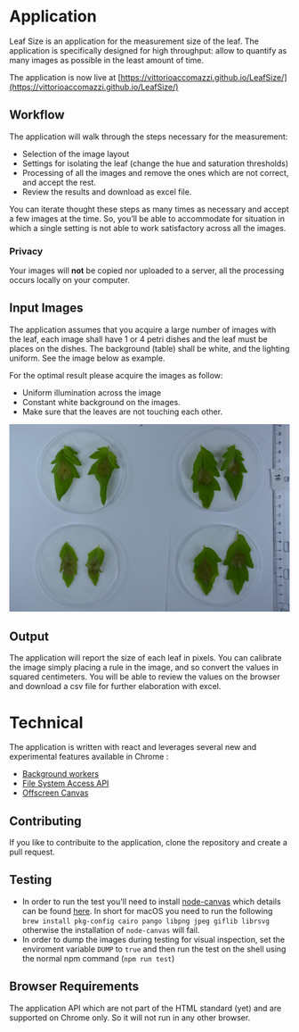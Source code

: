 

# Application
Leaf Size is an application for the measurement size of the leaf. The application is specifically designed for high throughput: allow to quantify as many images as possible in the least amount of time.

The application is now live at [https://vittorioaccomazzi.github.io/LeafSize/](https://vittorioaccomazzi.github.io/LeafSize/)

## Workflow
The application will walk through the steps necessary for the measurement:
-	Selection of the image layout
-	Settings for isolating the leaf (change the hue and saturation thresholds)
-	Processing of all the images and remove the ones which are not correct, and accept the rest.
-	Review the results and download as excel file.

You can iterate thought these steps as many times as necessary and accept a few images at the time. So, you’ll be able to accommodate for situation in which a single setting is not able to work satisfactory across all the images.

### Privacy
Your images will **not** be copied nor uploaded to a server, all the processing occurs locally on your computer. 

## Input Images
The application assumes that you acquire a large number of images with the leaf, each image shall have 1 or 4 petri dishes and the leaf must be places on the dishes.  The background (table) shall be white, and the lighting uniform. See the image below as example.

For the optimal result please acquire the images as follow:
-	Uniform illumination across the image
-	Constant white background on the images.
-	Make sure that the leaves are not touching each other.

<img src="src/assets/SampleImage.jpg" width="512" />

## Output
The application will report the size of each leaf in pixels. You can calibrate the image simply placing a rule in the image, and so convert the values in squared centimeters. You will be able to review the values on the browser and download a csv file for further elaboration with excel.

# Technical
The application is written with react and leverages several new and experimental features available in Chrome :
-	[Background workers](https://www.html5rocks.com/en/tutorials/workers/basics/)
-	[File System Access API](https://web.dev/file-system-access/)
-	[Offscreen Canvas](https://developer.mozilla.org/en-US/docs/Web/API/OffscreenCanvas)

## Contributing
If you like to contribuite to the application, clone the repository and create a pull request.

## Testing
- In order to run the test you'll need to install [node-canvas](https://github.com/Automattic/node-canvas) which details can be found [here](https://github.com/Automattic/node-canvas/wiki/Installation:-Mac-OS-X). In short for macOS you need to run the following `brew install pkg-config cairo pango libpng jpeg giflib librsvg` otherwise the installation of `node-canvas` will fail.
- In order to dump the images during testing for visual inspection, set the enviroment variable `DUMP` to `true` and then run the test on the shell using the normal npm command (`npm run test`)

## Browser Requirements
The application API which are not part of the HTML standard (yet) and are supported on Chrome only. So it will not run in any other browser. 
